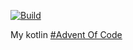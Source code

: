 [![Build](https://travis-ci.org/ajurasz/advent-of-code-2017.svg?branch=master)](https://travis-ci.org/ajurasz/advent-of-code-2017.svg?branch=master)

My kotlin [#Advent Of Code](https://twitter.com/hashtag/AdventOfCode?src=hash)